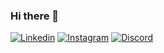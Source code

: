 ### Hi there 👋
[![Linkedin](https://img.shields.io/badge/LinkedIn-0077B5?style=for-the-badge&logo=linkedin&logoColor=white)](https://www.linkedin.com/in/kaíque-delvizio-776a2a25a/)
[![Instagram](https://img.shields.io/badge/Instagram-E4405F?style=for-the-badge&logo=instagram&logoColor=white)](https://www.instagram.com/kaiqueblight/)
[![Discord](https://img.shields.io/badge/Discord-7289DA?style=for-the-badge&logo=discord&logoColor=white)](https://discord.com/channels/PlayerRetr0#0816)

<!--
**PlayerRetr0/PlayerRetr0** is a ✨ _special_ ✨ repository because its `README.md` (this file) appears on your GitHub profile.

Here are some ideas to get you started:

- 🔭 I’m currently working on ...
- 🌱 I’m currently learning ...
- 👯 I’m looking to collaborate on ...
- 🤔 I’m looking for help with ...
- 💬 Ask me about ...
- 📫 How to reach me: ...
- 😄 Pronouns: ...
- ⚡ Fun fact: ...
-->
